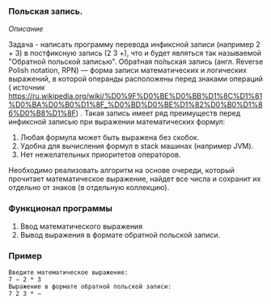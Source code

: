 ### Польская запись.

*Описание*

Задача - написать программу перевода инфиксной записи (например 2 + 3) в постфиксную запись (2 3 +), что и будет
являться так называемой "Обратной польской записью". Обра́тная по́льская запись (англ. Reverse Polish notation, RPN) —
форма записи математических и логических выражений, в которой операнды расположены перед знаками операций
(
источник https://ru.wikipedia.org/wiki/%D0%9F%D0%BE%D0%BB%D1%8C%D1%81%D0%BA%D0%B0%D1%8F_%D0%BD%D0%BE%D1%82%D0%B0%D1%86%D0%B8%D1%8F)
. Такая запись имеет ряд преимуществ перед инфиксной записью при выражении математических формул:

1. Любая формула может быть выражена без скобок.
2. Удобна для вычисления формул в stack машинах (например JVM).
3. Нет нежелательных приоритетов операторов.

Необходимо реализовать алгоритм на основе очереди, который прочитает математическое выражение, найдет все числа и
сохранит их отдельно от знаков (в отдельную коллекцию).

### Функционал программы

1. Ввод математического выражения
2. Вывод выражения в формате обратной польской записи.

### Пример

```
Введите математическое выражение:
7 − 2 * 3
Выражение в формате обратной польской записи:
7 2 3 * −
```  
